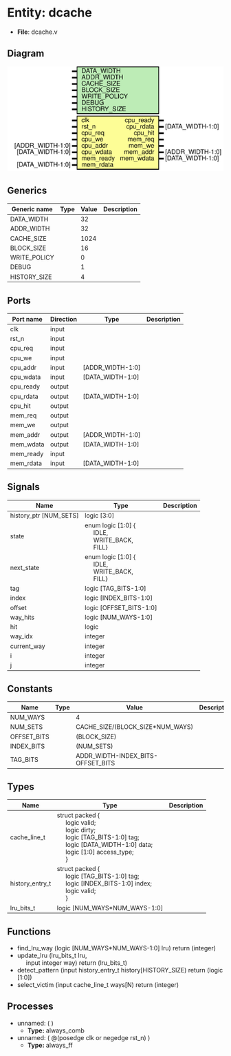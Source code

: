 
# Entity: dcache 
- **File**: dcache.v

## Diagram
![Diagram](dcache.svg "Diagram")
## Generics

| Generic name | Type | Value | Description |
| ------------ | ---- | ----- | ----------- |
| DATA_WIDTH   |      | 32    |             |
| ADDR_WIDTH   |      | 32    |             |
| CACHE_SIZE   |      | 1024  |             |
| BLOCK_SIZE   |      | 16    |             |
| WRITE_POLICY |      | 0     |             |
| DEBUG        |      | 1     |             |
| HISTORY_SIZE |      | 4     |             |

## Ports

| Port name | Direction | Type             | Description |
| --------- | --------- | ---------------- | ----------- |
| clk       | input     |                  |             |
| rst_n     | input     |                  |             |
| cpu_req   | input     |                  |             |
| cpu_we    | input     |                  |             |
| cpu_addr  | input     | [ADDR_WIDTH-1:0] |             |
| cpu_wdata | input     | [DATA_WIDTH-1:0] |             |
| cpu_ready | output    |                  |             |
| cpu_rdata | output    | [DATA_WIDTH-1:0] |             |
| cpu_hit   | output    |                  |             |
| mem_req   | output    |                  |             |
| mem_we    | output    |                  |             |
| mem_addr  | output    | [ADDR_WIDTH-1:0] |             |
| mem_wdata | output    | [DATA_WIDTH-1:0] |             |
| mem_ready | input     |                  |             |
| mem_rdata | input     | [DATA_WIDTH-1:0] |             |

## Signals

| Name                   | Type                                                                                                                                                  | Description |
| ---------------------- | ----------------------------------------------------------------------------------------------------------------------------------------------------- | ----------- |
| history_ptr [NUM_SETS] | logic [3:0]                                                                                                                                           |             |
| state                  | enum logic [1:0] {<br><span style="padding-left:20px">IDLE,<br><span style="padding-left:20px"> WRITE_BACK,<br><span style="padding-left:20px"> FILL} |             |
| next_state             | enum logic [1:0] {<br><span style="padding-left:20px">IDLE,<br><span style="padding-left:20px"> WRITE_BACK,<br><span style="padding-left:20px"> FILL} |             |
| tag                    | logic [TAG_BITS-1:0]                                                                                                                                  |             |
| index                  | logic [INDEX_BITS-1:0]                                                                                                                                |             |
| offset                 | logic [OFFSET_BITS-1:0]                                                                                                                               |             |
| way_hits               | logic [NUM_WAYS-1:0]                                                                                                                                  |             |
| hit                    | logic                                                                                                                                                 |             |
| way_idx                | integer                                                                                                                                               |             |
| current_way            | integer                                                                                                                                               |             |
| i                      | integer                                                                                                                                               |             |
| j                      | integer                                                                                                                                               |             |

## Constants

| Name        | Type | Value                             | Description |
| ----------- | ---- | --------------------------------- | ----------- |
| NUM_WAYS    |      | 4                                 |             |
| NUM_SETS    |      | CACHE_SIZE/(BLOCK_SIZE*NUM_WAYS)  |             |
| OFFSET_BITS |      | (BLOCK_SIZE)                      |             |
| INDEX_BITS  |      | (NUM_SETS)                        |             |
| TAG_BITS    |      | ADDR_WIDTH-INDEX_BITS-OFFSET_BITS |             |

## Types

| Name            | Type                                                                                                                                                                                                                                                                                                                                                                                                                                          | Description |
| --------------- | --------------------------------------------------------------------------------------------------------------------------------------------------------------------------------------------------------------------------------------------------------------------------------------------------------------------------------------------------------------------------------------------------------------------------------------------- | ----------- |
| cache_line_t    | struct packed {<br><span style="padding-left:20px">          logic valid;<br><span style="padding-left:20px">                          logic dirty;<br><span style="padding-left:20px">                          logic [TAG_BITS-1:0] tag;<br><span style="padding-left:20px">             logic [DATA_WIDTH-1:0] data;<br><span style="padding-left:20px">           logic [1:0] access_type;<br><span style="padding-left:20px">          } |             |
| history_entry_t | struct packed {<br><span style="padding-left:20px">          logic [TAG_BITS-1:0] tag;<br><span style="padding-left:20px">             logic [INDEX_BITS-1:0] index;<br><span style="padding-left:20px">           logic valid;<br><span style="padding-left:20px">                      }                                                                                                                                                    |             |
| lru_bits_t      | logic [NUM_WAYS*NUM_WAYS-1:0]                                                                                                                                                                                                                                                                                                                                                                                                                 |             |

## Functions
- find_lru_way <font id="function_arguments">(logic [NUM_WAYS*NUM_WAYS-1:0] lru)</font> <font id="function_return">return (integer)</font>
- update_lru <font id="function_arguments">(lru_bits_t lru,<br><span style="padding-left:20px"> input integer way)</font> <font id="function_return">return (lru_bits_t)</font>
- detect_pattern <font id="function_arguments">(input history_entry_t history[HISTORY_SIZE)</font> <font id="function_return">return (logic [1:0])</font>
- select_victim <font id="function_arguments">(input cache_line_t ways[N)</font> <font id="function_return">return (integer)</font>

## Processes
- unnamed: (  )
  - **Type:** always_comb
- unnamed: ( @(posedge clk or negedge rst_n) )
  - **Type:** always_ff
